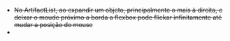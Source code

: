 - ~~No ArtifactList, ao expandir um objeto, principalmente o mais à direita, e deixar o moude próximo a borda a flexbox pode flickar infinitamente até mudar a posição do mouse~~
- 